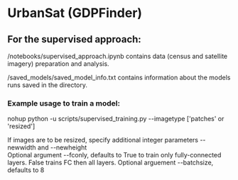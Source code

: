 # UrbanSat (GDPFinder)

## For the supervised approach:

/notebooks/supervised_approach.ipynb contains data (census and satellite imagery) preparation and analysis.

/saved_models/saved_model_info.txt contains information about the models runs saved in the directory.


### Example usage to train a model:
nohup python -u scripts/supervised_training.py --imagetype ['patches' or 'resized']

If images are to be resized, specify additional integer parameters --newwidth and --newheight  
Optional argument --fconly, defaults to True to train only fully-connected layers. False trains FC then all layers.
Optional arguement --batchsize, defaults to 8